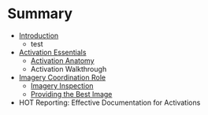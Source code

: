 # Summary

* [Introduction](README.md)
   * test
* [Activation Essentials](activation_essentials.md)
   * [Activation Anatomy](activation_anatomy.md)
   * Activation Walkthrough
* [Imagery Coordination Role](imagery_coordination_role.md)
   * [Imagery Inspection](article.md)
   * [Providing the Best Image](providing_the_best_image.md)
* HOT Reporting: Effective Documentation for Activations

